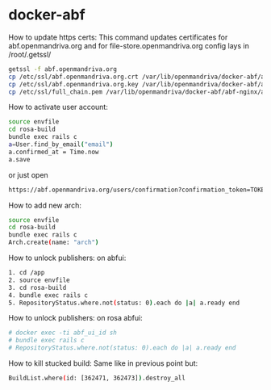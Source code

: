 # docker-abf

How to update https certs:
This command updates certificates for
abf.openmandriva.org and for file-store.openmandriva.org
config lays in /root/.getssl/

```bash
getssl -f abf.openmandriva.org
cp /etc/ssl/abf.openmandriva.org.crt /var/lib/openmandriva/docker-abf/abf-nginx/
cp /etc/ssl/abf.openmandriva.org.key /var/lib/openmandriva/docker-abf/abf-nginx/
cp /etc/ssl/full_chain.pem /var/lib/openmandriva/docker-abf/abf-nginx/abf.openmandriva.org-chain.pem
```


How to activate user account:
```bash
source envfile
cd rosa-build
bundle exec rails c
a=User.find_by_email("email")
a.confirmed_at = Time.now
a.save
```

or just open

```bash
https://abf.openmandriva.org/users/confirmation?confirmation_token=TOKEN_HERE
```

How to add new arch:
```bash
source envfile
cd rosa-build
bundle exec rails c
Arch.create(name: "arch")
```


How to unlock publishers:
on abfui:
```bash
1. cd /app
2. source envfile
3. cd rosa-build
4. bundle exec rails c
5. RepositoryStatus.where.not(status: 0).each do |a| a.ready end
```
How to unlock publishers:
on rosa abfui:
```bash
# docker exec -ti abf_ui_id sh
# bundle exec rails c
# RepositoryStatus.where.not(status: 0).each do |a| a.ready end
```

How to kill stucked build:
Same like in previous point but:
```bash
BuildList.where(id: [362471, 362473]).destroy_all
```
